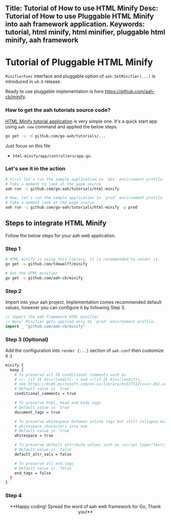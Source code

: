 Title: Tutorial of How to use HTML Minify
Desc: Tutorial of How to use Pluggable HTML Minify into aah framework application.
Keywords: tutorial, html minify, html minifier, pluggable html minify, aah framework
---
# Tutorial of Pluggable HTML Minify

`MinifierFunc` interface and pluggable option of `aah.SetMinifier(...)` is introduced in `v0.6` release.

Ready to use pluggable implementation is here https://github.com/aah-cb/minify.

### How to get the aah tutorials source code?
[HTML Minify tutorial application](https://github.com/go-aah/tutorials/tree/master/html-minify) is very simple one. It's a quick start app using `aah new` command and applied the below steps.

```bash
go get -u -d github.com/go-aah/tutorials/...
```

Just focus on this file

  * `html-minify/app/controllers/app.go`.

### Let's see it in the action

```bash
# First let's run the sample application in `dev` environment profile
# Take a moment to look at the page source
aah run -i github.com/go-aah/tutorials/html-minify

# Now, let's run the sample application in `prod` environment profile
# Take a moment look at the page source
aah run -i github.com/go-aah/tutorials/html-minify -p prod
```

## Steps to integrate HTML Minify
Follow the below steps for your aah web application.

### Step 1

```bash
# HTML minify is using this library, it is recommended to vendor it.
go get -u github.com/tdewolff/minify

# Get the HTML minifier
go get -u github.com/aah-cb/minify
```

### Step 2

Import into your aah project. Implementation comes recommended default values, however you can configure it by following Step 3.

```go
// Import the aah framework HTML minifier
// Note: Minifier gets applied only to `prod` environment profile.
import _ "github.com/aah-cb/minify"
```

### Step 3 (Optional)

Add the configuration into `render {...}` section of `aah.conf` then customize it :)

```bash
minify {
  keep {
    # To preserve all IE conditional comments such as
    # <!--[if IE 6]><![endif]--> and <![if IE 6]><![endif]>,
    # see https://msdn.microsoft.com/en-us/library/ms537512(v=vs.85).aspx#syntax
    # Default value is `true`
    conditional_comments = true

    # To preserve html, head and body tags
    # Default value is `true`
    document_tags = true

    # To preserve whitespace between inline tags but still collapse multiple
    # whitespace characters into one
    # Default value is `true`
    whitespace = true

    # To preserve default attribute values such as <script type="text/javascript">
    # Default value is `false`
    default_attr_vals = false

    # To preserve all end tags
    # Default value is `false`
    end_tags = false
  }
}
```

### Step 4

<center>**Happy coding! Spread the word of aah web framework for Go, Thank you!**</center>
